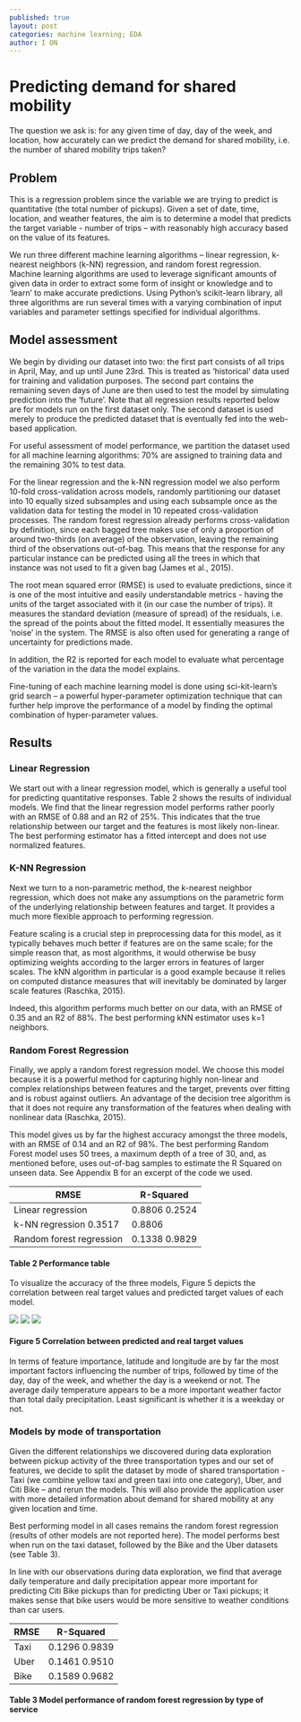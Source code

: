 ```yaml
---
published: true
layout: post
categories: machine learning; EDA
author: I ON
---
```

# Predicting demand for shared mobility

The question we ask is: for any given time of day, day of the week, and location, how accurately can we predict the demand for shared mobility, i.e. the number of shared mobility trips taken? 

## Problem

This is a regression problem since the variable we are trying to predict is quantitative (the total number of pickups). Given a set of date, time, location, and weather features, the aim is to determine a model that predicts the target variable - number of trips – with reasonably high accuracy based on the value of its features. 

We run three different machine learning algorithms – linear regression, k-nearest neighbors (k-NN) regression, and random forest regression. Machine learning algorithms are used to leverage significant amounts of given data in order to extract some form of insight or knowledge and to ‘learn’ to make accurate predictions. Using Python’s scikit-learn library, all three algorithms are run several times with a varying combination of input variables and parameter settings specified for individual algorithms. 

## Model assessment

We begin by dividing our dataset into two: the first part consists of all trips in April, May, and up until June 23rd. This is treated as ‘historical’ data used for training and validation purposes.  The second part contains the remaining seven days of June are then used to test the model by simulating prediction into the ‘future’. Note that all regression results reported below are for models run on the first dataset only. The second dataset is used merely to produce the predicted dataset that is eventually fed into the web-based application.

For useful assessment of model performance, we partition the dataset used for all machine learning algorithms: 70% are assigned to training data and the remaining 30% to test data. 

For the linear regression and the k-NN regression model we also perform 10-fold cross-validation across models, randomly partitioning our dataset into 10 equally sized subsamples and using each subsample once as the validation data for testing the model in 10 repeated cross-validation processes. The random forest regression already performs cross-validation by definition, since each bagged tree makes use of only a proportion of around two-thirds (on average) of the observation, leaving the remaining third of the observations out-of-bag. This means that the response for any particular instance can be predicted using all the trees in which that instance was not used to fit a given bag (James et al., 2015).

The root mean squared error (RMSE) is used to evaluate predictions, since it is one of the most intuitive and easily understandable metrics - having the units of the target associated with it (in our case the number of trips). It measures the standard deviation (measure of spread) of the residuals, i.e. the spread of the points about the fitted model. It essentially measures the ‘noise’ in the system. The RMSE is also often used for generating a range of uncertainty for predictions made. 

In addition, the R2 is reported for each model to evaluate what percentage of the variation in the data the model explains. 

Fine-tuning of each machine learning model is done using sci-kit-learn’s grid search – a powerful hyper-parameter  optimization technique that can further help improve the performance of a model by finding the optimal combination of hyper-parameter values.

## Results

### Linear Regression
We start out with a linear regression model, which is generally a useful tool for predicting quantitative responses. Table 2 shows the results of individual models. We find that the linear regression model performs rather poorly with an RMSE of 0.88 and an R2 of 25%. This indicates that the true relationship between our target and the features is most likely non-linear. The best performing estimator has a fitted intercept and does not use normalized features.

### K-NN Regression
Next we turn to a non-parametric method, the k-nearest neighbor regression, which does not make any assumptions on the parametric form of the underlying relationship between features and target. It provides a much more flexible approach to performing regression. 

Feature scaling is a crucial step in preprocessing data for this model, as it typically behaves much better if features are on the same scale; for the simple reason that, as most algorithms, it would otherwise be busy optimizing weights according to the larger errors in features of larger scales. The kNN algorithm in particular is a good example because it relies on computed distance measures that will inevitably be dominated by larger scale features (Raschka, 2015).

Indeed, this algorithm performs much better on our data, with an RMSE of 0.35 and an R2 of 88%. The best performing kNN estimator uses k=1 neighbors.

### Random Forest Regression
Finally, we apply a random forest regression model. We choose this model because it is a powerful method for capturing highly non-linear and complex relationships between features and the target, prevents over fitting and is robust against outliers. An advantage of the decision tree algorithm is that it does not require any transformation of the features when dealing with nonlinear data (Raschka, 2015).

This model gives us by far the highest accuracy amongst the three models, with an RMSE of 0.14 and an R2 of 98%. The best performing Random Forest model uses 50 trees, a maximum depth of a tree of 30, and, as mentioned before, uses out-of-bag samples to estimate the R Squared on unseen data. See Appendix B for an excerpt of the code we used.


|RMSE	|R-Squared|
|---	|---|
|Linear regression	|0.8806	0.2524|	
|k-NN regression	0.3517	|0.8806|	
|Random forest regression	|0.1338	0.9829|	
#### Table 2 Performance table 

To visualize the accuracy of the three models, Figure 5 depicts the correlation between real target values and predicted target values of each model.
   
![]({{site.baseurl}}//assets/p1.png) ![]({{site.baseurl}}//assets/p2.png) ![]({{site.baseurl}}//assets/p3.png)

#### Figure 5 Correlation between predicted and real target values 

In terms of feature importance, latitude and longitude are by far the most important factors influencing the number of trips, followed by time of the day, day of the week, and whether the day is a weekend or not. The average daily temperature appears to be a more important weather factor than total daily precipitation. Least significant is whether it is a weekday or not.

### Models by mode of transportation 

Given the different relationships we discovered during data exploration between pickup activity of the three transportation types and our set of features, we decide to split the dataset by mode of shared transportation - Taxi (we combine yellow taxi and green taxi into one category), Uber, and Citi Bike – and rerun the models. This will also provide the application user with more detailed information about demand for shared mobility at any given location and time.

Best performing model in all cases remains the random forest regression (results of other models are not reported here). The model performs best when run on the taxi dataset, followed by the Bike and the Uber datasets (see Table 3).  

In line with our observations during data exploration, we find that average daily temperature and daily precipitation appear more important for predicting Citi Bike pickups than for predicting Uber or Taxi pickups; it makes sense that bike users would be more sensitive to weather conditions than car users.


RMSE	|R-Squared	
---	|---
Taxi	|0.1296	0.9839	
Uber	|0.1461	0.9510	
Bike	|0.1589	0.9682	
#### Table 3 Model performance of random forest regression by type of service
